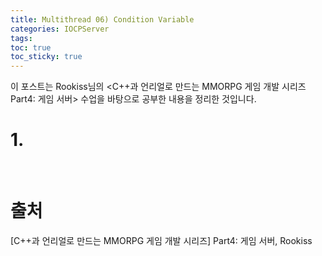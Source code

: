 ```yaml
---
title: Multithread 06) Condition Variable
categories: IOCPServer
tags: 
toc: true
toc_sticky: true
---
```


이 포스트는 Rookiss님의 \<C++과 언리얼로 만드는 MMORPG 게임 개발 시리즈 Part4:  게임 서버> 수업을 바탕으로 공부한 내용을 정리한 것입니다. 

# **1.**

<br/> 

# **출처**

[C++과 언리얼로 만드는 MMORPG 게임 개발 시리즈] Part4: 게임 서버, Rookiss
